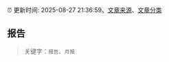 :alarm_clock: 更新时间: 2025-08-27 21:36:59。[文章来源](/README.md)、[文章分类](/TAGS.md)

## 报告


> 关键字：`报告`、`月报`



